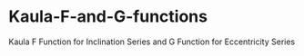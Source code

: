 # Kaula-F-and-G-functions
Kaula F Function for Inclination Series and  G Function for Eccentricity Series
